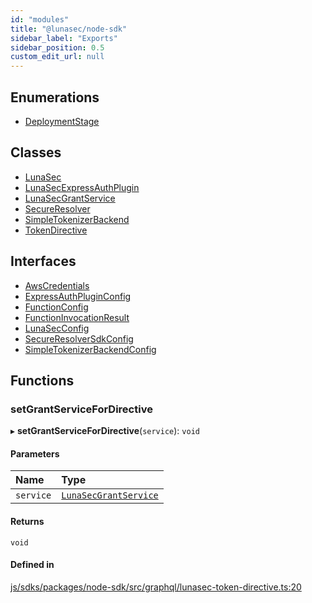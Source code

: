 ```yaml
---
id: "modules"
title: "@lunasec/node-sdk"
sidebar_label: "Exports"
sidebar_position: 0.5
custom_edit_url: null
---
```


## Enumerations

- [DeploymentStage](enums/DeploymentStage.md)

## Classes

- [LunaSec](classes/LunaSec.md)
- [LunaSecExpressAuthPlugin](classes/LunaSecExpressAuthPlugin.md)
- [LunaSecGrantService](classes/LunaSecGrantService.md)
- [SecureResolver](classes/SecureResolver.md)
- [SimpleTokenizerBackend](classes/SimpleTokenizerBackend.md)
- [TokenDirective](classes/TokenDirective.md)

## Interfaces

- [AwsCredentials](interfaces/AwsCredentials.md)
- [ExpressAuthPluginConfig](interfaces/ExpressAuthPluginConfig.md)
- [FunctionConfig](interfaces/FunctionConfig.md)
- [FunctionInvocationResult](interfaces/FunctionInvocationResult.md)
- [LunaSecConfig](interfaces/LunaSecConfig.md)
- [SecureResolverSdkConfig](interfaces/SecureResolverSdkConfig.md)
- [SimpleTokenizerBackendConfig](interfaces/SimpleTokenizerBackendConfig.md)

## Functions

### setGrantServiceForDirective

▸ **setGrantServiceForDirective**(`service`): `void`

#### Parameters

| Name | Type |
| :------ | :------ |
| `service` | [`LunaSecGrantService`](classes/LunaSecGrantService.md) |

#### Returns

`void`

#### Defined in

[js/sdks/packages/node-sdk/src/graphql/lunasec-token-directive.ts:20](https://github.com/refinery-labs/lunasec-node-monorepo/blob/f02fbb0/js/sdks/packages/node-sdk/src/graphql/lunasec-token-directive.ts#L20)
